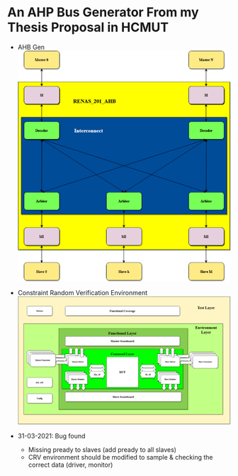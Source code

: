# An AHP Bus Generator From my Thesis Proposal in HCMUT
* AHB Gen
![Screenshot](AHB_GEN-Multilayer-AHB.jpg)
* Constraint Random Verification Environment
![Screenshot](CSR_env.jpg)

* 31-03-2021: Bug found
  + Missing pready to slaves (add pready to all slaves)
  + CRV environment should be modified to sample & checking the correct data (driver, monitor)
